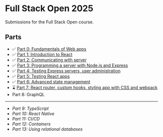 # Full Stack Open 2025
Submissions for the Full Stack Open course.

## Parts
- ✅ [Part 0: Fundamentals of Web apps](./part0)
- ✅ [Part 1: Introduction to React](./part1)
- ✅ [Part 2: Communicating with server](./part2)
- ✅ [Part 3: Programming a server with Node.js and Express](https://github.com/wrongpixels/fsopen-part3)
- ✅ [Part 4: Testing Express servers, user administration](./part4)
- ✅ [Part 5: Testing React apps](./part5)
- ✅ [Part 6: Advanced state management](./part6)
- ⌛ [Part 7: React router, custom hooks, styling app with CSS and webpack](./part7)
- Part 8: GraphQL
---
- _Part 9: TypeScript_
- _Part 10: React Native_
- _Part 11: CI/CD_
- _Part 12: Containers_
- _Part 13: Using relational databases_
